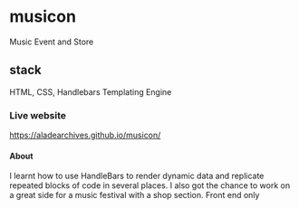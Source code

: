 # musicon
Music Event and Store

## stack
HTML, CSS, Handlebars Templating Engine

### Live website
https://aladearchives.github.io/musicon/

#### About
I learnt how to use HandleBars to render dynamic data and replicate repeated blocks of code in several places. I also got the chance to work on a great side for a music festival with a shop section. Front end only
